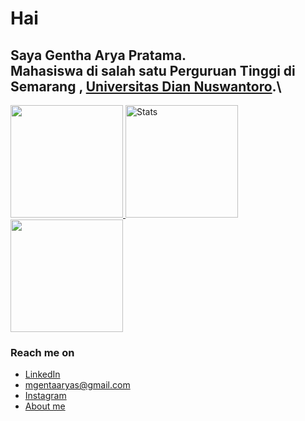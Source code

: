 
# Hai 

Saya **Gentha Arya Pratama**.\
**Mahasiswa** di salah satu Perguruan Tinggi di Semarang , [Universitas Dian Nuswantoro](https://www.dinus.ac.id/).\
------------------------------------------------------------------------------------------


<p align="left">
<a href="https://github.com/Genta-dinus">
  <img height="180em" src="https://github-readme-stats-eight-theta.vercel.app/api?username=Genta-dinus&show_icons=true&theme=algolia&include_all_commits=true&count_private=true"/>
  
  <img height="180em" src="https://github-readme-stats.vercel.app/api?username=Genta-dinus&show_icons=true&theme=radical" alt="Stats" />
  <img height="180em" src="https://github-readme-stats.vercel.app/api/top-langs/?username=Genta-dinus&layout=compact&theme=dark"/>
  
</a>
</p>


### Reach me on
- <a href="https://www.linkedin.com/in/m-gentha-arya-pratama-37b419231/">LinkedIn</a>
- mgentaaryas@gmail.com
- <a href="https://www.instagram.com/mgentaarya/">Instagram</a>
- <a href="https://github.com/Genta-dinus/Genta-dinus">About me</a>
